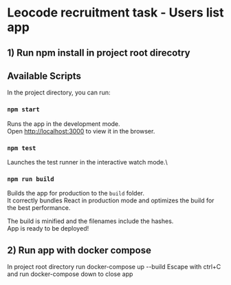 # Leocode recruitment task - Users list app

## 1) Run npm install in project root direcotry

## Available Scripts

In the project directory, you can run:

### `npm start`

Runs the app in the development mode.\
Open [http://localhost:3000](http://localhost:3000) to view it in the browser.


### `npm test`

Launches the test runner in the interactive watch mode.\


### `npm run build`

Builds the app for production to the `build` folder.\
It correctly bundles React in production mode and optimizes the build for the best performance.

The build is minified and the filenames include the hashes.\
App is ready to be deployed!


## 2) Run app with docker compose 

In project root directory run docker-compose up --build
Escape with ctrl+C and run docker-compose down to close app
